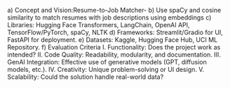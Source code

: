 a)	Concept and Vision:Resume-to-Job Matcher-
b)	Use spaCy and cosine similarity to match resumes with job descriptions using embeddings
c)	Libraries: Hugging Face Transformers, LangChain, OpenAI API, TensorFlow/PyTorch, spaCy, NLTK
d)	Frameworks: Streamlit/Gradio for UI, FastAPI for deployment.
e)	Datasets: Kaggle, Hugging Face Hub, UCI ML Repository.
f)	Evaluation Criteria
I.	Functionality: Does the project work as intended?
II.	Code Quality: Readability, modularity, and documentation.
III.	GenAI Integration: Effective use of generative models (GPT, diffusion models, etc.).
IV.	Creativity: Unique problem-solving or UI design.
V.	Scalability: Could the solution handle real-world data?
